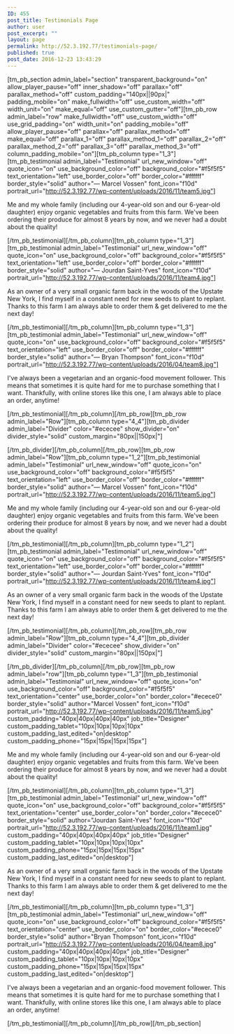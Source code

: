 ```yaml
---
ID: 455
post_title: Testimonials Page
author: user
post_excerpt: ""
layout: page
permalink: http://52.3.192.77/testimonials-page/
published: true
post_date: 2016-12-23 13:43:29
---
```

[tm_pb_section admin_label="section" transparent_background="on" allow_player_pause="off" inner_shadow="off" parallax="off" parallax_method="off" custom_padding="140px||90px|" padding_mobile="on" make_fullwidth="off" use_custom_width="off" width_unit="on" make_equal="off" use_custom_gutter="off"][tm_pb_row admin_label="row" make_fullwidth="off" use_custom_width="off" use_grid_padding="on" width_unit="on" padding_mobile="off" allow_player_pause="off" parallax="off" parallax_method="off" make_equal="off" parallax_1="off" parallax_method_1="off" parallax_2="off" parallax_method_2="off" parallax_3="off" parallax_method_3="off" column_padding_mobile="on"][tm_pb_column type="1_3"][tm_pb_testimonial admin_label="Testimonial" url_new_window="off" quote_icon="on" use_background_color="off" background_color="#f5f5f5" text_orientation="left" use_border_color="off" border_color="#ffffff" border_style="solid" author="— Marcel Vossen" font_icon="f10d" portrait_url="http://52.3.192.77/wp-content/uploads/2016/11/team5.jpg"]

<p>
Me and my whole family (including our 4-year-old son and our 6-year-old daughter) enjoy organic vegetables and fruits from this farm. We've been ordering their produce for almost 8 years by now, and we never had a doubt about the quality!</p>

[/tm_pb_testimonial][/tm_pb_column][tm_pb_column type="1_3"][tm_pb_testimonial admin_label="Testimonial" url_new_window="off" quote_icon="on" use_background_color="off" background_color="#f5f5f5" text_orientation="left" use_border_color="off" border_color="#ffffff" border_style="solid" author="— Jourdan Saint-Yves" font_icon="f10d" portrait_url="http://52.3.192.77/wp-content/uploads/2016/11/team4.jpg"]

<p>
As an owner of a very small organic farm back in the woods of the Upstate New York, I find myself in a constant need for new seeds to plant to replant. Thanks to this farm I am always able to order them & get delivered to me the next day!</p>

[/tm_pb_testimonial][/tm_pb_column][tm_pb_column type="1_3"][tm_pb_testimonial admin_label="Testimonial" url_new_window="off" quote_icon="on" use_background_color="off" background_color="#f5f5f5" text_orientation="left" use_border_color="off" border_color="#ffffff" border_style="solid" author="— Bryan Thompson" font_icon="f10d" portrait_url="http://52.3.192.77/wp-content/uploads/2016/04/team8.jpg"]

<p>
I've always been a vegetarian and an organic-food movement follower. This means that sometimes it is quite hard for me to purchase something that I want. Thankfully, with online stores like this one, I am always able to place an order, anytime!</p>

[/tm_pb_testimonial][/tm_pb_column][/tm_pb_row][tm_pb_row admin_label="Row"][tm_pb_column type="4_4"][tm_pb_divider admin_label="Divider" color="#ececee" show_divider="on" divider_style="solid" custom_margin="80px||150px|"]

</p>

[/tm_pb_divider][/tm_pb_column][/tm_pb_row][tm_pb_row admin_label="Row"][tm_pb_column type="1_2"][tm_pb_testimonial admin_label="Testimonial" url_new_window="off" quote_icon="on" use_background_color="off" background_color="#f5f5f5" text_orientation="left" use_border_color="off" border_color="#ffffff" border_style="solid" author="— Marcel Vossen" font_icon="f10d" portrait_url="http://52.3.192.77/wp-content/uploads/2016/11/team5.jpg"]

<p>
Me and my whole family (including our 4-year-old son and our 6-year-old daughter) enjoy organic vegetables and fruits from this farm. We've been ordering their produce for almost 8 years by now, and we never had a doubt about the quality!</p>

[/tm_pb_testimonial][/tm_pb_column][tm_pb_column type="1_2"][tm_pb_testimonial admin_label="Testimonial" url_new_window="off" quote_icon="on" use_background_color="off" background_color="#f5f5f5" text_orientation="left" use_border_color="off" border_color="#ffffff" border_style="solid" author="— Jourdan Saint-Yves" font_icon="f10d" portrait_url="http://52.3.192.77/wp-content/uploads/2016/11/team4.jpg"]

<p>
As an owner of a very small organic farm back in the woods of the Upstate New York, I find myself in a constant need for new seeds to plant to replant. Thanks to this farm I am always able to order them & get delivered to me the next day!</p>

[/tm_pb_testimonial][/tm_pb_column][/tm_pb_row][tm_pb_row admin_label="Row"][tm_pb_column type="4_4"][tm_pb_divider admin_label="Divider" color="#ececee" show_divider="on" divider_style="solid" custom_margin="80px||150px|"]

</p>

[/tm_pb_divider][/tm_pb_column][/tm_pb_row][tm_pb_row admin_label="row"][tm_pb_column type="1_3"][tm_pb_testimonial admin_label="Testimonial" url_new_window="off" quote_icon="on" use_background_color="off" background_color="#f5f5f5" text_orientation="center" use_border_color="on" border_color="#ecece0" border_style="solid" author="Marcel Vossen" font_icon="f10d" portrait_url="http://52.3.192.77/wp-content/uploads/2016/11/team5.jpg" custom_padding="40px|40px|40px|40px" job_title="Designer" custom_padding_tablet="10px|10px|10px|10px" custom_padding_last_edited="on|desktop" custom_padding_phone="15px|15px|15px|15px"]

<p>
Me and my whole family (including our 4-year-old son and our 6-year-old daughter) enjoy organic vegetables and fruits from this farm. We've been ordering their produce for almost 8 years by now, and we never had a doubt about the quality!</p>

[/tm_pb_testimonial][/tm_pb_column][tm_pb_column type="1_3"][tm_pb_testimonial admin_label="Testimonial" url_new_window="off" quote_icon="on" use_background_color="off" background_color="#f5f5f5" text_orientation="center" use_border_color="on" border_color="#ecece0" border_style="solid" author="Jourdan Saint-Yves" font_icon="f10d" portrait_url="http://52.3.192.77/wp-content/uploads/2016/11/team1.jpg" custom_padding="40px|40px|40px|40px" job_title="Designer" custom_padding_tablet="10px|10px|10px|10px" custom_padding_phone="15px|15px|15px|15px" custom_padding_last_edited="on|desktop"]

As an owner of a very small organic farm back in the woods of the Upstate New York, I find myself in a constant need for new seeds to plant to replant. Thanks to this farm I am always able to order them & get delivered to me the next day!

[/tm_pb_testimonial][/tm_pb_column][tm_pb_column type="1_3"][tm_pb_testimonial admin_label="Testimonial" url_new_window="off" quote_icon="on" use_background_color="off" background_color="#f5f5f5" text_orientation="center" use_border_color="on" border_color="#ecece0" border_style="solid" author="Bryan Thompson" font_icon="f10d" portrait_url="http://52.3.192.77/wp-content/uploads/2016/04/team8.jpg" custom_padding="40px|40px|40px|40px" job_title="Designer" custom_padding_tablet="10px|10px|10px|10px" custom_padding_phone="15px|15px|15px|15px" custom_padding_last_edited="on|desktop"]

<p>
I've always been a vegetarian and an organic-food movement follower. This means that sometimes it is quite hard for me to purchase something that I want. Thankfully, with online stores like this one, I am always able to place an order, anytime!</p>

[/tm_pb_testimonial][/tm_pb_column][/tm_pb_row][/tm_pb_section]